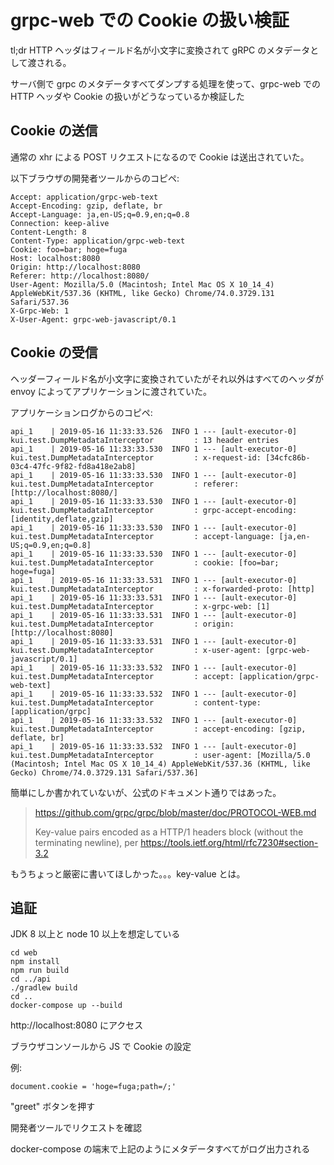 grpc-web での Cookie の扱い検証
===================================

tl;dr HTTP ヘッダはフィールド名が小文字に変換されて gRPC のメタデータとして渡される。

サーバ側で grpc のメタデータすべてダンプする処理を使って、grpc-web での HTTP ヘッダや Cookie の扱いがどうなっているか検証した

Cookie の送信
----------------

通常の xhr による POST リクエストになるので Cookie は送出されていた。

以下ブラウザの開発者ツールからのコピペ:

```
Accept: application/grpc-web-text
Accept-Encoding: gzip, deflate, br
Accept-Language: ja,en-US;q=0.9,en;q=0.8
Connection: keep-alive
Content-Length: 8
Content-Type: application/grpc-web-text
Cookie: foo=bar; hoge=fuga
Host: localhost:8080
Origin: http://localhost:8080
Referer: http://localhost:8080/
User-Agent: Mozilla/5.0 (Macintosh; Intel Mac OS X 10_14_4) AppleWebKit/537.36 (KHTML, like Gecko) Chrome/74.0.3729.131 Safari/537.36
X-Grpc-Web: 1
X-User-Agent: grpc-web-javascript/0.1
```


Cookie の受信
----------------

ヘッダーフィールド名が小文字に変換されていたがそれ以外はすべてのヘッダが envoy によってアプリケーションに渡されていた。

アプリケーションログからのコピペ:

```
api_1    | 2019-05-16 11:33:33.526  INFO 1 --- [ault-executor-0] kui.test.DumpMetadataInterceptor         : 13 header entries
api_1    | 2019-05-16 11:33:33.530  INFO 1 --- [ault-executor-0] kui.test.DumpMetadataInterceptor         : x-request-id: [34cfc86b-03c4-47fc-9f82-fd8a418e2ab8]
api_1    | 2019-05-16 11:33:33.530  INFO 1 --- [ault-executor-0] kui.test.DumpMetadataInterceptor         : referer: [http://localhost:8080/]
api_1    | 2019-05-16 11:33:33.530  INFO 1 --- [ault-executor-0] kui.test.DumpMetadataInterceptor         : grpc-accept-encoding: [identity,deflate,gzip]
api_1    | 2019-05-16 11:33:33.530  INFO 1 --- [ault-executor-0] kui.test.DumpMetadataInterceptor         : accept-language: [ja,en-US;q=0.9,en;q=0.8]
api_1    | 2019-05-16 11:33:33.530  INFO 1 --- [ault-executor-0] kui.test.DumpMetadataInterceptor         : cookie: [foo=bar; hoge=fuga]
api_1    | 2019-05-16 11:33:33.531  INFO 1 --- [ault-executor-0] kui.test.DumpMetadataInterceptor         : x-forwarded-proto: [http]
api_1    | 2019-05-16 11:33:33.531  INFO 1 --- [ault-executor-0] kui.test.DumpMetadataInterceptor         : x-grpc-web: [1]
api_1    | 2019-05-16 11:33:33.531  INFO 1 --- [ault-executor-0] kui.test.DumpMetadataInterceptor         : origin: [http://localhost:8080]
api_1    | 2019-05-16 11:33:33.531  INFO 1 --- [ault-executor-0] kui.test.DumpMetadataInterceptor         : x-user-agent: [grpc-web-javascript/0.1]
api_1    | 2019-05-16 11:33:33.532  INFO 1 --- [ault-executor-0] kui.test.DumpMetadataInterceptor         : accept: [application/grpc-web-text]
api_1    | 2019-05-16 11:33:33.532  INFO 1 --- [ault-executor-0] kui.test.DumpMetadataInterceptor         : content-type: [application/grpc]
api_1    | 2019-05-16 11:33:33.532  INFO 1 --- [ault-executor-0] kui.test.DumpMetadataInterceptor         : accept-encoding: [gzip, deflate, br]
api_1    | 2019-05-16 11:33:33.532  INFO 1 --- [ault-executor-0] kui.test.DumpMetadataInterceptor         : user-agent: [Mozilla/5.0 (Macintosh; Intel Mac OS X 10_14_4) AppleWebKit/537.36 (KHTML, like Gecko) Chrome/74.0.3729.131 Safari/537.36]
```

簡単にしか書かれていないが、公式のドキュメント通りではあった。

> https://github.com/grpc/grpc/blob/master/doc/PROTOCOL-WEB.md
> 
> Key-value pairs encoded as a HTTP/1 headers block (without the terminating newline), per https://tools.ietf.org/html/rfc7230#section-3.2

もうちょっと厳密に書いてほしかった。。。key-value とは。


追証
------------------

JDK 8 以上と node 10 以上を想定している

```
cd web
npm install
npm run build
cd ../api
./gradlew build
cd ..
docker-compose up --build
```

http://localhost:8080 にアクセス

ブラウザコンソールから JS で Cookie の設定

例:

```
document.cookie = 'hoge=fuga;path=/;'
```

"greet" ボタンを押す

開発者ツールでリクエストを確認

docker-compose の端末で上記のようにメタデータすべてがログ出力される
